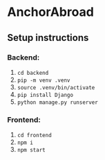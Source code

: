 # AnchorAbroad

## Setup instructions

### Backend:
1) `cd backend`
2) `pip -m venv .venv`
3) `source .venv/bin/activate`
4) `pip install Django`
5) `python manage.py runserver`

### Frontend: 
1) `cd frontend`
2) `npm i`
3) `npm start`

